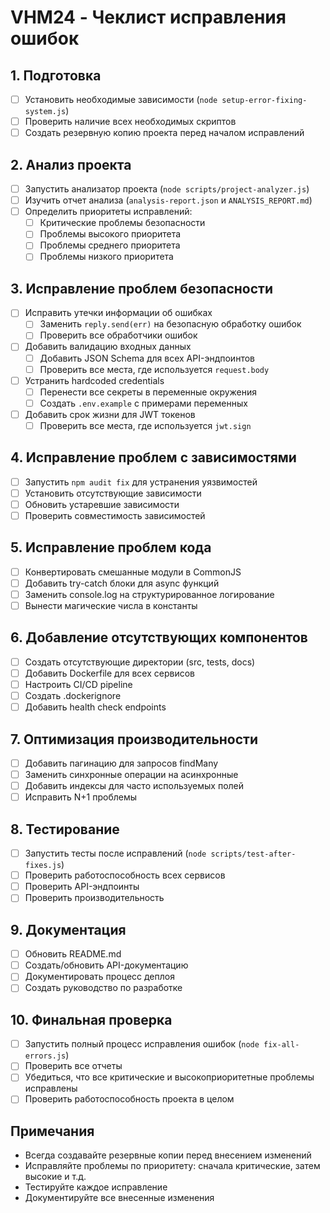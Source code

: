 # VHM24 - Чеклист исправления ошибок

## 1. Подготовка

- [ ] Установить необходимые зависимости (`node setup-error-fixing-system.js`)
- [ ] Проверить наличие всех необходимых скриптов
- [ ] Создать резервную копию проекта перед началом исправлений

## 2. Анализ проекта

- [ ] Запустить анализатор проекта (`node scripts/project-analyzer.js`)
- [ ] Изучить отчет анализа (`analysis-report.json` и `ANALYSIS_REPORT.md`)
- [ ] Определить приоритеты исправлений:
  - [ ] Критические проблемы безопасности
  - [ ] Проблемы высокого приоритета
  - [ ] Проблемы среднего приоритета
  - [ ] Проблемы низкого приоритета

## 3. Исправление проблем безопасности

- [ ] Исправить утечки информации об ошибках
  - [ ] Заменить `reply.send(err)` на безопасную обработку ошибок
  - [ ] Проверить все обработчики ошибок
- [ ] Добавить валидацию входных данных
  - [ ] Добавить JSON Schema для всех API-эндпоинтов
  - [ ] Проверить все места, где используется `request.body`
- [ ] Устранить hardcoded credentials
  - [ ] Перенести все секреты в переменные окружения
  - [ ] Создать `.env.example` с примерами переменных
- [ ] Добавить срок жизни для JWT токенов
  - [ ] Проверить все места, где используется `jwt.sign`

## 4. Исправление проблем с зависимостями

- [ ] Запустить `npm audit fix` для устранения уязвимостей
- [ ] Установить отсутствующие зависимости
- [ ] Обновить устаревшие зависимости
- [ ] Проверить совместимость зависимостей

## 5. Исправление проблем кода

- [ ] Конвертировать смешанные модули в CommonJS
- [ ] Добавить try-catch блоки для async функций
- [ ] Заменить console.log на структурированное логирование
- [ ] Вынести магические числа в константы

## 6. Добавление отсутствующих компонентов

- [ ] Создать отсутствующие директории (src, tests, docs)
- [ ] Добавить Dockerfile для всех сервисов
- [ ] Настроить CI/CD pipeline
- [ ] Создать .dockerignore
- [ ] Добавить health check endpoints

## 7. Оптимизация производительности

- [ ] Добавить пагинацию для запросов findMany
- [ ] Заменить синхронные операции на асинхронные
- [ ] Добавить индексы для часто используемых полей
- [ ] Исправить N+1 проблемы

## 8. Тестирование

- [ ] Запустить тесты после исправлений (`node scripts/test-after-fixes.js`)
- [ ] Проверить работоспособность всех сервисов
- [ ] Проверить API-эндпоинты
- [ ] Проверить производительность

## 9. Документация

- [ ] Обновить README.md
- [ ] Создать/обновить API-документацию
- [ ] Документировать процесс деплоя
- [ ] Создать руководство по разработке

## 10. Финальная проверка

- [ ] Запустить полный процесс исправления ошибок (`node fix-all-errors.js`)
- [ ] Проверить все отчеты
- [ ] Убедиться, что все критические и высокоприоритетные проблемы исправлены
- [ ] Проверить работоспособность проекта в целом

## Примечания

- Всегда создавайте резервные копии перед внесением изменений
- Исправляйте проблемы по приоритету: сначала критические, затем высокие и т.д.
- Тестируйте каждое исправление
- Документируйте все внесенные изменения
